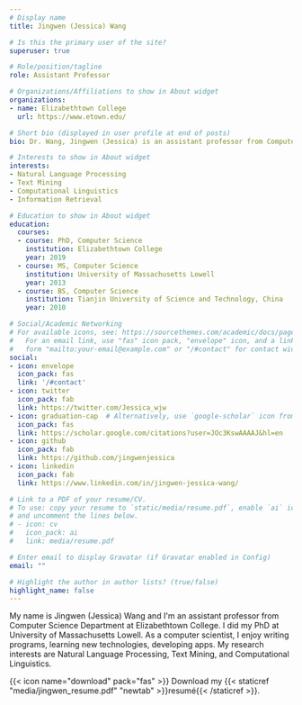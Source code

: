 ```yaml
---
# Display name
title: Jingwen (Jessica) Wang

# Is this the primary user of the site?
superuser: true

# Role/position/tagline
role: Assistant Professor

# Organizations/Affiliations to show in About widget
organizations:
- name: Elizabethtown College
  url: https://www.etown.edu/

# Short bio (displayed in user profile at end of posts)
bio: Dr. Wang, Jingwen (Jessica) is an assistant professor from Computer Science Department at Elizabethtown College. Her research interests are Natural Language Processing, Text Mining, and Computational Linguistics.

# Interests to show in About widget
interests:
- Natural Language Processing
- Text Mining
- Computational Linguistics
- Information Retrieval

# Education to show in About widget
education:
  courses:
  - course: PhD, Computer Science
    institution: Elizabethtown College
    year: 2019
  - course: MS, Computer Science
    institution: University of Massachusetts Lowell
    year: 2013
  - course: BS, Computer Science
    institution: Tianjin University of Science and Technology, China
    year: 2010

# Social/Academic Networking
# For available icons, see: https://sourcethemes.com/academic/docs/page-builder/#icons
#   For an email link, use "fas" icon pack, "envelope" icon, and a link in the
#   form "mailto:your-email@example.com" or "/#contact" for contact widget.
social:
- icon: envelope
  icon_pack: fas
  link: '/#contact'
- icon: twitter
  icon_pack: fab
  link: https://twitter.com/Jessica_wjw
- icon: graduation-cap  # Alternatively, use `google-scholar` icon from `ai` icon pack
  icon_pack: fas
  link: https://scholar.google.com/citations?user=JOc3KswAAAAJ&hl=en
- icon: github
  icon_pack: fab
  link: https://github.com/jingwenjessica
- icon: linkedin
  icon_pack: fab
  link: https://www.linkedin.com/in/jingwen-jessica-wang/

# Link to a PDF of your resume/CV.
# To use: copy your resume to `static/media/resume.pdf`, enable `ai` icons in `params.toml`, 
# and uncomment the lines below.
# - icon: cv
#   icon_pack: ai
#   link: media/resume.pdf

# Enter email to display Gravatar (if Gravatar enabled in Config)
email: ""

# Highlight the author in author lists? (true/false)
highlight_name: false
---
```


My name is Jingwen (Jessica) Wang and I'm an assistant professor from Computer Science Department at Elizabethtown College. I did my PhD at University of Massachusetts Lowell. As a computer scientist, I enjoy writing programs, learning new technologies, developing apps. My research interests are Natural Language Processing, Text Mining, and Computational Linguistics.

{{< icon name="download" pack="fas" >}} Download my {{< staticref "media/jingwen_resume.pdf" "newtab" >}}resumé{{< /staticref >}}.
